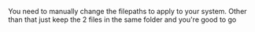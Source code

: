 You need to manually change the filepaths to apply to your system. Other than that just keep the 2 files in the same folder and you're good to go
